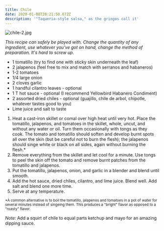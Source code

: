 ```yaml
---
title: Chile
date: 2020-01-08T20:21:50.672Z
description: '"Taqueria-style salsa," as the gringos call it'
---
```


![chile-2.jpg](chile-2.jpg)

_This recipe can safely be played with. Change the quantity of any ingredient, use whatever you've got on hand, change the method of preparation. It's hard to screw up._

* 1 tomatillo (try to find one with sticky skin underneath the leaf)
* 2 jalapenos (feel free to mix and match with serranos and habaneros)
* 1-2 tomatoes
* 1/4 large onion
* 2 cloves garlic
* 1 handful cilantro leaves - optional
* 1 T hot sauce - optional (I recommend Yellowbird Habanero Condiment)
* 2 assorted dried chiles - optional (guajillo, chile de arbol, chipotle, whatever tastes good to you)
* Lime juice and salt to taste

1. Heat a cast-iron skillet or comal over high heat until very hot. Place the tomatillo, jalapenos, and tomatoes in the skillet, whole, uncut, and without any water or oil. Turn them occasionally with tongs as they cook. The tomato and tomatillo should soften and develop burnt spots all over the skin (but be careful not to burn the flesh); the jalapenos should singe white or black on all sides, again without burning the flesh.*
2. Remove everything from the skillet and let cool for a minute. Use tongs to peel the skin off the tomato and remove burnt patches from the tomatillo and jalapenos.
3. Put the tomatillo, jalapenos, onion, and garlic in a blender and blend until smooth.
4. Add the hot sauce, dried chiles, cilantro, and lime juice. Blend well. Add salt and blend one more time.
5. Serve at any temperature.

<sup>\*A common alternative is to boil the tomatillo, jalapenos and tomatoes in a pot of water for several minutes instead of singeing them. This produces a "bright" flavor as opposed to a "roasty" flavor.</sup>

_Note:_ Add a squirt of chile to equal parts ketchup and mayo for an amazing dipping sauce.
